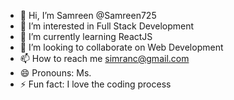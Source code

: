 - 👋 Hi, I’m Samreen @Samreen725
- 👀 I’m interested in Full Stack Development
- 🌱 I’m currently learning ReactJS
- 💞️ I’m looking to collaborate on Web Development
- 📫 How to reach me simranc@gmail.com
- 😄 Pronouns: Ms.
- ⚡ Fun fact: I love the coding process

<!---
Samreen725/Samreen725 is a ✨ special ✨ repository because its `README.md` (this file) appears on your GitHub profile.
You can click the Preview link to take a look at your changes.
--->
